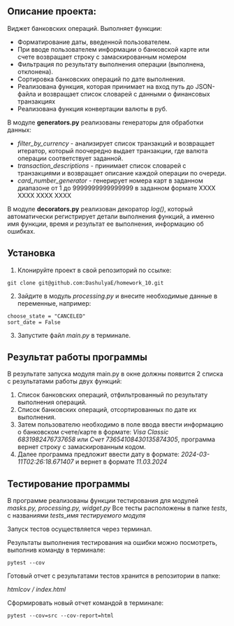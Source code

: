 ## Описание проекта: ##
Виджет банковских операций. Выполняет функции:
- Форматирование даты, введенной пользователем. 
- При вводе пользователем информации о банковской карте или счете возвращает строку с замаскированным номером 
- Фильтрация по результату выполнения операции (выполнена, отклонена).
- Сортировка банковских операций по дате выполнения. 
- Реализована функция, которая принимает на вход путь до JSON-файла и возвращает список словарей с данными о финансовых транзакциях
- Реализована функция конвертации валюты в руб.

В модуле **generators.py** реализованы генераторы для обработки данных:

- *filter_by_currency* - анализирует список транзакций и возвращает итератор, который поочередно выдает транзакции, 
где валюта операции соответствует заданной.
- *transaction_descriptions* - принимает список словарей с транзакциями и возвращает 
описание каждой операции по очереди.
- *card_number_generator* - генерирует номера карт 
в заданном диапазоне от 1 до 9999999999999999 в заданном формате XXXX XXXX XXXX XXXX

В модуле **decorators.py** реализован декоратор *log()*, который автоматически регистрирует детали выполнения
функций, а именно имя функции, время и результат ее выполнения, информацию об ошибках. 
## Установка ##
1. Клонируйте проект в свой репозиторий по ссылке:
```
git clone git@github.com:DashulyaE/homework_10.git
```
2. Зайдите в модуль *processing.py* и внесите необходимые данные в переменные, например:
 ```
choose_state = "CANCELED"
sort_date = False
```
3. Запустите файл *main.py* в терминале.
## Результат работы программы ##
В результате запуска модуля main.py в окне должны появится 2 списка с результатами работы двух функций:
1. Список банковских операций, отфильтрованный по результату выполнения операций.
2. Список банковских операций, отсортированных по дате их выполнения.
3. Затем пользователю необходимо в поле ввода ввести информацию о банковском счете/карте в формате:
*Visa Classic 6831982476737658* или *Счет 73654108430135874305*, программа вернет строку с замаскированным кодом.
4. Далее программа предложит ввести дату в формате: *2024-03-11T02:26:18.671407* и вернет в формате *11.03.2024*



## Тестирование программы ##
В программе реализованы функции тестирования для модулей *masks.py, processing.py, widget.py*
Все тесты расположены в папке *tests*, с названиями *tests_имя тестируемого модуля*

Запуск тестов осуществляется через терминал.

Результаты выполнения тестирования на ошибки можно посмотреть, выполнив команду в терминале:
```
pytest --cov
```

Готовый отчет с результатами тестов хранится в репозитории в папке:

*htmlcov / index.html*

Сформировать новый отчет командой в терминале:
```
pytest --cov=src --cov-report=html
```